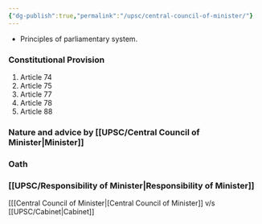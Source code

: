 ```yaml
---
{"dg-publish":true,"permalink":"/upsc/central-council-of-minister/"}
---
```


- Principles of parliamentary system.

### Constitutional Provision
1. Article 74
2. Article 75
3. Article 77
4. Article 78
5. Article 88 

### Nature and advice by [[UPSC/Central Council of Minister\|Minister]]
### Oath
### [[UPSC/Responsibility of Minister\|Responsibility of Minister]]

[[[Central Council of Minister\|[Central Council of Minister]] v/s [[UPSC/Cabinet\|Cabinet]]







